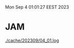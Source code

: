 Mon Sep  4 01:01:27 EEST 2023
# JAM
<a href='./cache/202309/04_01.log'>./cache/202309/04_01.log</a>
